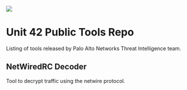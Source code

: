 ![](https://paloaltonetworks.com/content/dam/paloaltonetworks-com/en_US/images/logos/brand/PANW_Unit42_Logo.png)

# Unit 42 Public Tools Repo

Listing of tools released by Palo Alto Networks Threat Intelligence team.

## NetWiredRC Decoder
Tool to decrypt traffic using the netwire protocol.

